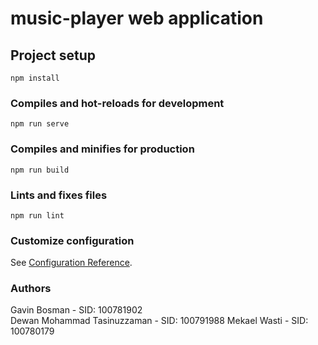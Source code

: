 # music-player web application

## Project setup
```
npm install
```

### Compiles and hot-reloads for development
```
npm run serve
```

### Compiles and minifies for production
```
npm run build
```

### Lints and fixes files
```
npm run lint
```

### Customize configuration
See [Configuration Reference](https://cli.vuejs.org/config/).

### Authors
Gavin Bosman - SID: 100781902 <br>
Dewan Mohammad Tasinuzzaman - SID: 100791988
Mekael Wasti - SID: 100780179

